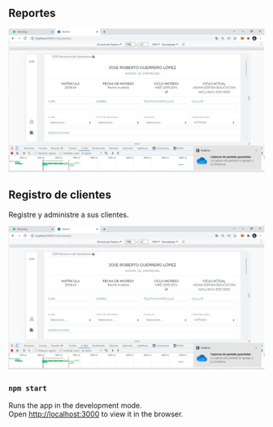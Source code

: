 ## Reportes

![CHEESE!](public/registro.png)

## Registro de clientes

Registre y administre a sus clientes.

![CHEESE!](public/registro.png)




### `npm start`

Runs the app in the development mode.<br>
Open [http://localhost:3000](http://localhost:3000) to view it in the browser.
